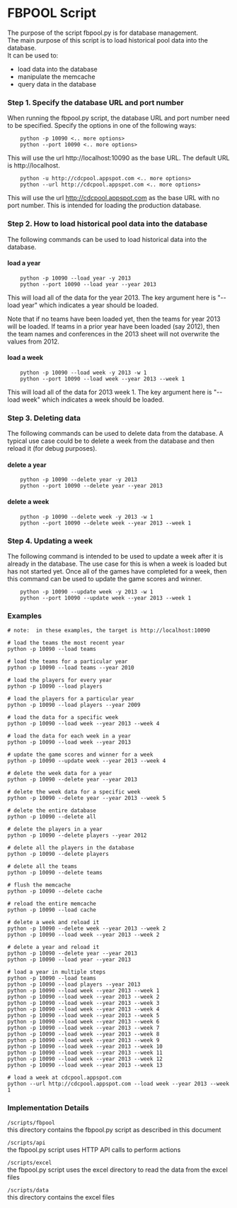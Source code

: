 FBPOOL Script
============= 

The purpose of the script fbpool.py is for database management.<br>
The main purpose of this script is to load historical pool data into the database.
<br>
It can be used to:
* load data into the database
* manipulate the memcache
* query data in the database

### Step 1.  Specify the database URL and port number

When running the fbpool.py script, the database URL and port number need to be specified.
Specify the options in one of the following ways:


```
    python -p 10090 <.. more options>
    python --port 10090 <.. more options>
```

This will use the url http://localhost:10090 as the base URL.
The default URL is http://localhost.


```
    python -u http://cdcpool.appspot.com <.. more options>
    python --url http://cdcpool.appspot.com <.. more options>
```

This will use the url http://cdcpool.appspot.com as the base URL with no port number.
This is intended for loading the production database.

### Step 2.  How to load historical pool data into the database

The following commands can be used to load historical data into the database.

#### load a year

```
    python -p 10090 --load year -y 2013  
    python --port 10090 --load year --year 2013  
```

This will load all of the data for the year 2013.
The key argument here is "--load year" which indicates a year should be loaded.

Note that if no teams have been loaded yet, then the teams for year 2013 will be loaded. 
If teams in a prior year have been loaded (say 2012), then the team names and conferences
in the 2013 sheet will not overwrite the values from 2012.  

#### load a week

```
    python -p 10090 --load week -y 2013 -w 1
    python --port 10090 --load week --year 2013 --week 1
```

This will load all of the data for 2013 week 1.
The key argument here is "--load week" which indicates a week should be loaded.

### Step 3.  Deleting data

The following commands can be used to delete data from the database.  A typical use case
could be to delete a week from the database and then reload it (for debug purposes).

#### delete a year

```
    python -p 10090 --delete year -y 2013
    python --port 10090 --delete year --year 2013
```

#### delete a week

```
    python -p 10090 --delete week -y 2013 -w 1
    python --port 10090 --delete week --year 2013 --week 1
```

### Step 4.  Updating a week

The following command is intended to be used to update a week after it is already in the database.
The use case for this is when a week is loaded but has not started yet.  Once all of the games
have completed for a week, then this command can be used to update the game scores and winner.

```
    python -p 10090 --update week -y 2013 -w 1
    python --port 10090 --update week --year 2013 --week 1
```

### Examples
```
# note:  in these examples, the target is http://localhost:10090

# load the teams the most recent year
python -p 10090 --load teams

# load the teams for a particular year
python -p 10090 --load teams --year 2010

# load the players for every year
python -p 10090 --load players

# load the players for a particular year
python -p 10090 --load players --year 2009

# load the data for a specific week
python -p 10090 --load week --year 2013 --week 4

# load the data for each week in a year
python -p 10090 --load week --year 2013

# update the game scores and winner for a week
python -p 10090 --update week --year 2013 --week 4

# delete the week data for a year
python -p 10090 --delete year --year 2013

# delete the week data for a specific week
python -p 10090 --delete year --year 2013 --week 5

# delete the entire database
python -p 10090 --delete all

# delete the players in a year
python -p 10090 --delete players --year 2012

# delete all the players in the database
python -p 10090 --delete players

# delete all the teams
python -p 10090 --delete teams

# flush the memcache
python -p 10090 --delete cache

# reload the entire memcache
python -p 10090 --load cache

# delete a week and reload it
python -p 10090 --delete week --year 2013 --week 2
python -p 10090 --load week --year 2013 --week 2

# delete a year and reload it
python -p 10090 --delete year --year 2013
python -p 10090 --load year --year 2013

# load a year in multiple steps
python -p 10090 --load teams
python -p 10090 --load players --year 2013
python -p 10090 --load week --year 2013 --week 1
python -p 10090 --load week --year 2013 --week 2
python -p 10090 --load week --year 2013 --week 3
python -p 10090 --load week --year 2013 --week 4
python -p 10090 --load week --year 2013 --week 5
python -p 10090 --load week --year 2013 --week 6
python -p 10090 --load week --year 2013 --week 7
python -p 10090 --load week --year 2013 --week 8
python -p 10090 --load week --year 2013 --week 9
python -p 10090 --load week --year 2013 --week 10 
python -p 10090 --load week --year 2013 --week 11
python -p 10090 --load week --year 2013 --week 12
python -p 10090 --load week --year 2013 --week 13

# load a week at cdcpool.appspot.com
python --url http://cdcpool.appspot.com --load week --year 2013 --week 1

```

### Implementation Details

`/scripts/fbpool`<br>
this directory contains the fbpool.py script as described in this document

`/scripts/api`<br>
the fbpool.py script uses HTTP API calls to perform actions

`/scripts/excel`<br>
the fbpool.py script uses the excel directory to read the data from the excel files

`/scripts/data`<br>
this directory contains the excel files
